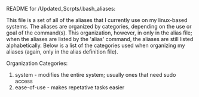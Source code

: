README for /Updated_Scrpts/.bash_aliases:

This file is a set of all of the aliases that I currently
use on my linux-based systems. The aliases are organized 
by categories, depending on the use or goal of the command(s).
This organization, however, in only in the alias file; when 
the aliases are listed by the 'alias' command, the aliases are 
still listed alphabetically. Below is a list of the categories 
used when organizing my aliases (again, only in the alias 
definition file).

Organization Categories:
 1. system - modifies the entire system; usually ones that need sudo access
 2. ease-of-use - makes repetative tasks easier
 
